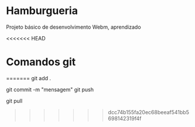 # Hamburgueria
Projeto básico de desenvolvimento Webm, aprendizado

<<<<<<< HEAD
# Comandos git

<!-- git add .  -->
=======
git add .
<!-- Adicionando todos os arquivos -->
git commit -m "mensagem"
git push
<!-- Mandar alterações -->
git pull
<!-- Receber alterações -->
>>>>>>> dcc74b155fa20ec68beeaf541bb5698142319f4f
